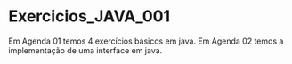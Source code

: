 # Exercicios_JAVA_001
 Em Agenda 01 temos 4 exercícios básicos em java. 
 Em Agenda 02 temos a implementação de uma interface em java. 

